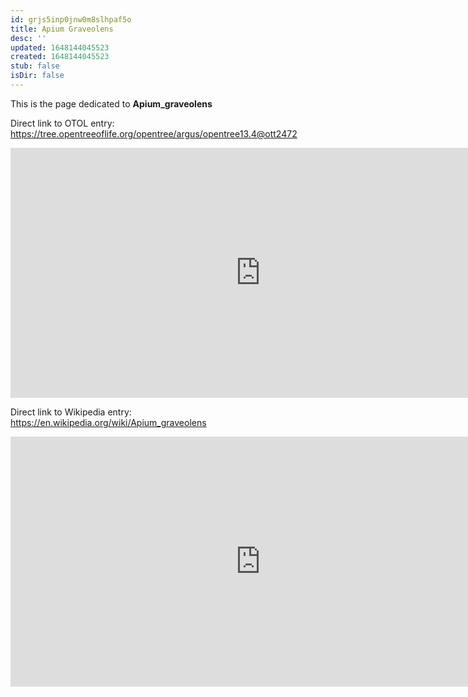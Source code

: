```yaml
---
id: grjs5inp0jnw0m8slhpaf5o
title: Apium Graveolens
desc: ''
updated: 1648144045523
created: 1648144045523
stub: false
isDir: false
---
```

This is the page dedicated to **Apium_graveolens**


Direct link to OTOL entry: https://tree.opentreeoflife.org/opentree/argus/opentree13.4@ott2472



<html>
    <body>
    <iframe src="https://tree.opentreeoflife.org/opentree/argus/opentree13.4@ott2472"
    width="800" height="400" frameborder="0" allowfullscreen> </iframe>
    </body>
</html>
    


Direct link to Wikipedia entry: https://en.wikipedia.org/wiki/Apium_graveolens



<html>
    <body>
    <iframe src="https://en.wikipedia.org/wiki/Apium_graveolens"
    width="800" height="400" frameborder="0" allowfullscreen> </iframe>
    </body>
</html>
    
